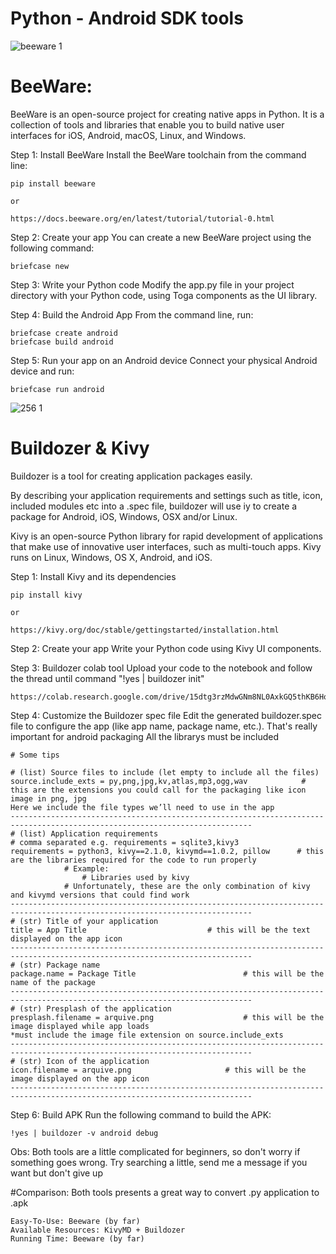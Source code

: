 # Python - Android SDK tools

![beeware 1](https://github.com/Btwo2/PythonToAndroidSDK/assets/110456965/25c7b7b0-df19-4acf-967b-d5ded2c08167)

# BeeWare:

BeeWare is an open-source project for creating native apps in Python. It is a collection of tools and libraries that enable you to build native user interfaces for iOS, Android, macOS, Linux, and Windows.

Step 1: Install BeeWare
Install the BeeWare toolchain from the command line:

	pip install beeware
	
	or
  
  	https://docs.beeware.org/en/latest/tutorial/tutorial-0.html

Step 2: Create your app
You can create a new BeeWare project using the following command:

	briefcase new

Step 3: Write your Python code
Modify the app.py file in your project directory with your Python code, using Toga components as the UI library.

Step 4: Build the Android App
From the command line, run:

	briefcase create android
	briefcase build android

Step 5: Run your app on an Android device
Connect your physical Android device and run:

	briefcase run android

![256 1](https://github.com/Btwo2/PythonToAndroidSDK/assets/110456965/db74d303-b96d-4958-96fc-c95154a9fdf7)


# Buildozer & Kivy

Buildozer is a tool for creating application packages easily.

By describing your application requirements and settings such as title, icon, included modules etc into a .spec file, buildozer will use iy to create a package for Android, iOS, Windows, OSX and/or Linux.

Kivy is an open-source Python library for rapid development of applications that make use of innovative user interfaces, such as multi-touch apps. Kivy runs on Linux, Windows, OS X, Android, and iOS.

Step 1: Install Kivy and its dependencies
  
	pip install kivy

 	or

  	https://kivy.org/doc/stable/gettingstarted/installation.html

Step 2: Create your app
Write your Python code using Kivy UI components.

Step 3: Buildozer colab tool
Upload your code to the notebook and follow the thread until command "!yes | buildozer init"

	https://colab.research.google.com/drive/15dtg3rzMdwGNm8NL0AxkGQ5thKB6HoJH#scrollTo=dotCHcJtHOnF

Step 4: Customize the Buildozer spec file
Edit the generated buildozer.spec file to configure the app (like app name, package name, etc.). That's really important for android packaging
All the librarys must be included

	# Some tips
 	
	# (list) Source files to include (let empty to include all the files)
	source.include_exts = py,png,jpg,kv,atlas,mp3,ogg,wav 			 # this are the extensions you could call for the packaging like icon image in png, jpg
	Here we include the file types we’ll need to use in the app
	----------------------------------------------------------------------------------------------------------------------------
	# (list) Application requirements
	# comma separated e.g. requirements = sqlite3,kivy3
	requirements = python3, kivy==2.1.0, kivymd==1.0.2, pillow		# this are the libraries required for the code to run properly
				# Example: 
    				# Libraries used by kivy 
				# Unfortunately, these are the only combination of kivy and kivymd versions that could find work
	----------------------------------------------------------------------------------------------------------------------------
	# (str) Title of your application
	title = App Title							# this will be the text displayed on the app icon
	----------------------------------------------------------------------------------------------------------------------------
	# (str) Package name
	package.name = Package Title						# this will be the name of the package
	----------------------------------------------------------------------------------------------------------------------------
	# (str) Presplash of the application
	presplash.filename = arquive.png					# this will be the image displayed while app loads
	*must include the image file extension on source.include_exts
	----------------------------------------------------------------------------------------------------------------------------
	# (str) Icon of the application
	icon.filename = arquive.png						# this will be the image displayed on the app icon
	----------------------------------------------------------------------------------------------------------------------------

Step 6: Build APK
Run the following command to build the APK:

	!yes | buildozer -v android debug

Obs: Both tools are a little complicated for beginners, so don't worry if something goes wrong. Try searching a little, send me a message if you want but don't give up

#Comparison:
Both tools presents a great way to convert .py application to .apk

    Easy-To-Use: Beeware (by far)
    Available Resources: KivyMD + Buildozer
    Running Time: Beeware (by far)
